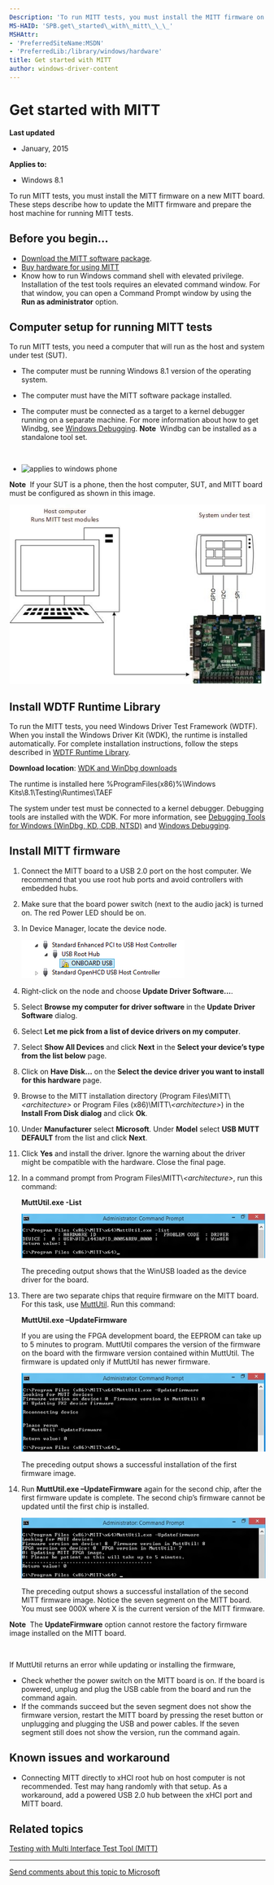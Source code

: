 ```yaml
---
Description: 'To run MITT tests, you must install the MITT firmware on a new MITT board. These steps describe how to update the MITT firmware and prepare the host machine for running MITT tests.'
MS-HAID: 'SPB.get\_started\_with\_mitt\_\_\_'
MSHAttr:
- 'PreferredSiteName:MSDN'
- 'PreferredLib:/library/windows/hardware'
title: Get started with MITT
author: windows-driver-content
---
```


# Get started with MITT


**Last updated**

-   January, 2015

**Applies to:**

-   Windows 8.1

To run MITT tests, you must install the MITT firmware on a new MITT board. These steps describe how to update the MITT firmware and prepare the host machine for running MITT tests.

## Before you begin...


-   [Download the MITT software package](buses.mitt_software_package).
-   [Buy hardware for using MITT](buses.multi_interface_test_tool__mitt__)
-   Know how to run Windows command shell with elevated privilege. Installation of the test tools requires an elevated command window. For that window, you can open a Command Prompt window by using the **Run as administrator** option.

## Computer setup for running MITT tests


To run MITT tests, you need a computer that will run as the host and system under test (SUT).

-   The computer must be running Windows 8.1 version of the operating system.
-   The computer must have the MITT software package installed.
-   The computer must be connected as a target to a kernel debugger running on a separate machine. For more information about how to get Windbg, see [Windows Debugging](http://msdn.microsoft.com/library/windows/hardware/ff551063.aspx).
    **Note**  Windbg can be installed as a standalone tool set.

     

-   ![applies to windows phone](../common/phone.png)

**Note**  If your SUT is a phone, then the host computer, SUT, and MITT board must be configured as shown in this image.

![mitt computer setup](images/mitt-computer-setup.jpg)

## Install WDTF Runtime Library


To run the MITT tests, you need Windows Driver Test Framework (WDTF). When you install the Windows Driver Kit (WDK), the runtime is installed automatically. For complete installation instructions, follow the steps described in [WDTF Runtime Library](dtf.runtime_library).

**Download location**: [WDK and WinDbg downloads](https://go.microsoft.com/fwlink/p/?LinkId=733614)

The runtime is installed here %ProgramFiles(x86)%\\Windows Kits\\8.1\\Testing\\Runtimes\\TAEF

The system under test must be connected to a kernel debugger. Debugging tools are installed with the WDK. For more information, see [Debugging Tools for Windows (WinDbg, KD, CDB, NTSD)](debugger.introduction6) and [Windows Debugging](debugger.symbols).

## Install MITT firmware


1.  Connect the MITT board to a USB 2.0 port on the host computer. We recommend that you use root hub ports and avoid controllers with embedded hubs.
2.  Make sure that the board power switch (next to the audio jack) is turned on. The red Power LED should be on.
3.  In Device Manager, locate the device node.

    ![device node for mitt](images/install-mitt.png)

4.  Right-click on the node and choose **Update Driver Software...**.
5.  Select **Browse my computer for driver software** in the **Update Driver Software** dialog.
6.  Select **Let me pick from a list of device drivers on my computer**.
7.  Select **Show All Devices** and click **Next** in the **Select your device’s type from the list below** page.
8.  Click on **Have Disk...** on the **Select the device driver you want to install for this hardware** page.
9.  Browse to the MITT installation directory (Program Files\\MITT\\*&lt;architecture&gt;* or Program Files (x86)\\MITT\\*&lt;architecture&gt;*) in the **Install From Disk dialog** and click **Ok**.
10. Under **Manufacturer** select **Microsoft**. Under **Model** select **USB MUTT DEFAULT** from the list and click **Next**.
11. Click **Yes** and install the driver. Ignore the warning about the driver might be compatible with the hardware. Close the final page.
12. In a command prompt from Program Files\\MITT\\*&lt;architecture&gt;*, run this command:

    **MuttUtil.exe -List**

    ![mitt firmware upgrade](images/mitt-setup1.png)

    The preceding output shows that the WinUSB loaded as the device driver for the board.

13. There are two separate chips that require firmware on the MITT board. For this task, use [MuttUtil](buses.muttutil). Run this command:

    **MuttUtil.exe –UpdateFirmware**

    If you are using the FPGA development board, the EEPROM can take up to 5 minutes to program. MuttUtil compares the version of the firmware on the board with the firmware version contained within MuttUtil. The firmware is updated only if MuttUtil has newer firmware.

    ![mitt firmware upgrade](images/mitt-setup2.png)

    The preceding output shows a successful installation of the first firmware image.

14. Run **MuttUtil.exe –UpdateFirmware** again for the second chip, after the first firmware update is complete. The second chip’s firmware cannot be updated until the first chip is installed.

    ![mitt firmware upgrade](images/mitt-setup3.png)

    The preceding output shows a successful installation of the second MITT firmware image. Notice the seven segment on the MITT board. You must see 000X where X is the current version of the MITT firmware.

**Note**  The **UpdateFirmware** option cannot restore the factory firmware image installed on the MITT board.

 

If MuttUtil returns an error while updating or installing the firmware,

-   Check whether the power switch on the MITT board is on. If the board is powered, unplug and plug the USB cable from the board and run the command again.
-   If the commands succeed but the seven segment does not show the firmware version, restart the MITT board by pressing the reset button or unplugging and plugging the USB and power cables. If the seven segment still does not show the version, run the command again.

## <a href="" id="known-issues-and-workaround-"></a>Known issues and workaround


-   Connecting MITT directly to xHCI root hub on host computer is not recommended. Test may hang randomly with that setup. As a workaround, add a powered USB 2.0 hub between the xHCI port and MITT board.

## Related topics
[Testing with Multi Interface Test Tool (MITT)](buses.testing_with_multi_interface_test_tool__mitt_)  

--------------------
[Send comments about this topic to Microsoft](mailto:wsddocfb@microsoft.com?subject=Documentation%20feedback%20%5BSPB\buses%5D:%20Get%20started%20with%20MITT%20%20RELEASE:%20%286/1/2016%29&body=%0A%0APRIVACY%20STATEMENT%0A%0AWe%20use%20your%20feedback%20to%20improve%20the%20documentation.%20We%20don't%20use%20your%20email%20address%20for%20any%20other%20purpose,%20and%20we'll%20remove%20your%20email%20address%20from%20our%20system%20after%20the%20issue%20that%20you're%20reporting%20is%20fixed.%20While%20we're%20working%20to%20fix%20this%20issue,%20we%20might%20send%20you%20an%20email%20message%20to%20ask%20for%20more%20info.%20Later,%20we%20might%20also%20send%20you%20an%20email%20message%20to%20let%20you%20know%20that%20we've%20addressed%20your%20feedback.%0A%0AFor%20more%20info%20about%20Microsoft's%20privacy%20policy,%20see%20http://privacy.microsoft.com/en-us/default.aspx. "Send comments about this topic to Microsoft")


